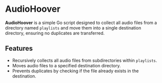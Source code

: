 # AudioHoover

**AudioHoover** is a simple Go script designed to collect all audio files from a directory named `playlists` and move them into a single destination directory, ensuring no duplicates are transferred.

## Features

- Recursively collects all audio files from subdirectories within `playlists`.
- Moves audio files to a specified destination directory.
- Prevents duplicates by checking if the file already exists in the destination.
